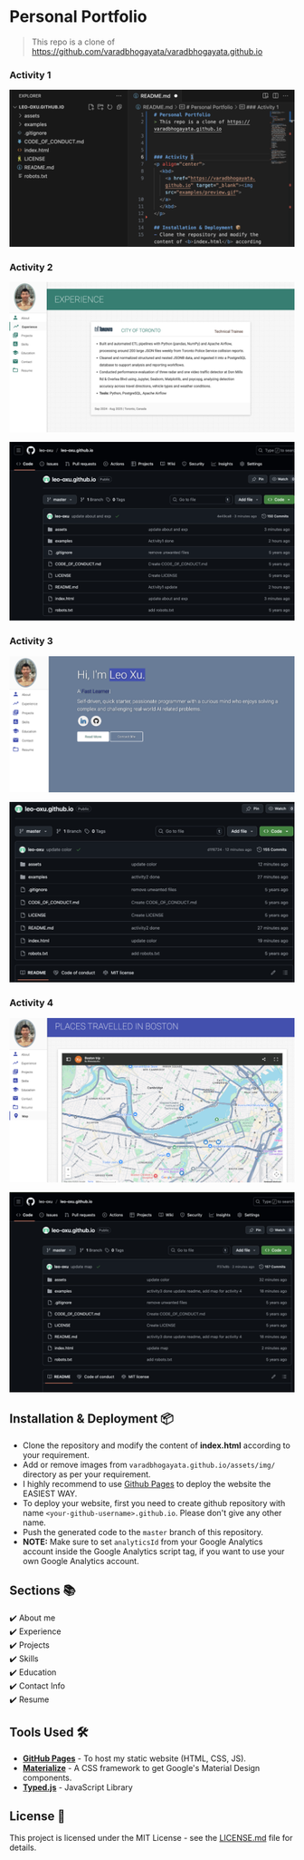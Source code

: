 # Personal Portfolio
> This repo is a clone of https://github.com/varadbhogayata/varadbhogayata.github.io

### Activity 1
<p align="center"> 
  <img src="examples/activity1.png">
</p>

### Activity 2
<p align="center"> 
  <img src="examples/activity2a.png">
</p>
<p align="center"> 
  <img src="examples/activity2b.png">
</p>

### Activity 3
<p align="center"> 
  <img src="examples/activity3.png">
</p>
<p align="center"> 
  <img src="examples/activity3b.png">
</p>

### Activity 4
<p align="center"> 
  <img src="examples/activity4.png">
</p>
<p align="center"> 
  <img src="examples/activity4b.png">
</p>

## Installation & Deployment 📦
- Clone the repository and modify the content of <b>index.html</b> according to your requirement.
- Add or remove images from `varadbhogayata.github.io/assets/img/` directory as per your requirement.
- I highly recommend to use [Github Pages](https://create-react-app.dev/docs/deployment/#github-pages) to deploy the website the EASIEST WAY.
- To deploy your website, first you need to create github repository with name `<your-github-username>.github.io`. Please don't give any other name.
- Push the generated code to the `master` branch of this repository.
- <b>NOTE:</b> Make sure to set `analyticsId` from your Google Analytics account inside the Google Analytics script tag, if you want to use your own Google Analytics account.

## Sections 📚
✔️ About me\
✔️ Experience\
✔️ Projects \
✔️ Skills \
✔️ Education\
✔️ Contact Info\
✔️ Resume


## Tools Used 🛠️
* [<b>GitHub Pages</b>](https://create-react-app.dev/docs/deployment/#github-pages) - To host my static website (HTML, CSS, JS).
* [<b>Materialize</b>](https://materializecss.com/) - A CSS framework to get Google's Material Design components.
* [<b>Typed.js</b>](https://mattboldt.com/demos/typed-js/) - JavaScript Library


## License 📄
This project is licensed under the MIT License - see the [LICENSE.md](./LICENSE) file for details.
